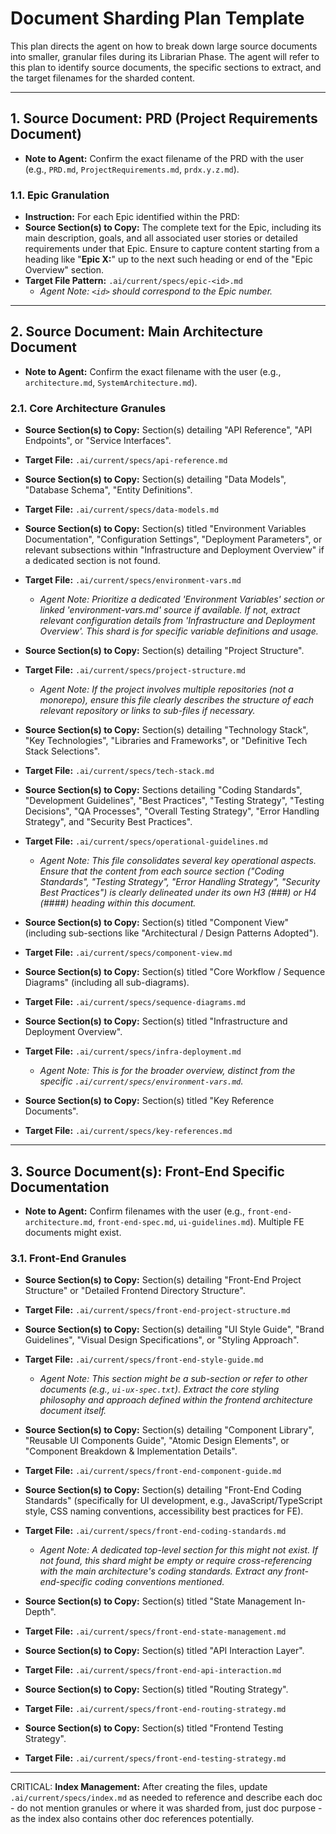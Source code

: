 # Document Sharding Plan Template

This plan directs the agent on how to break down large source documents into smaller, granular files during its Librarian Phase. The agent will refer to this plan to identify source documents, the specific sections to extract, and the target filenames for the sharded content.

---

## 1. Source Document: PRD (Project Requirements Document)

- **Note to Agent:** Confirm the exact filename of the PRD with the user (e.g., `PRD.md`, `ProjectRequirements.md`, `prdx.y.z.md`).

### 1.1. Epic Granulation

- **Instruction:** For each Epic identified within the PRD:
- **Source Section(s) to Copy:** The complete text for the Epic, including its main description, goals, and all associated user stories or detailed requirements under that Epic. Ensure to capture content starting from a heading like "**Epic X:**" up to the next such heading or end of the "Epic Overview" section.
- **Target File Pattern:** `.ai/current/specs/epic-<id>.md`
  - _Agent Note: `<id>` should correspond to the Epic number._

---

## 2. Source Document: Main Architecture Document

- **Note to Agent:** Confirm the exact filename with the user (e.g., `architecture.md`, `SystemArchitecture.md`).

### 2.1. Core Architecture Granules

- **Source Section(s) to Copy:** Section(s) detailing "API Reference", "API Endpoints", or "Service Interfaces".
- **Target File:** `.ai/current/specs/api-reference.md`

- **Source Section(s) to Copy:** Section(s) detailing "Data Models", "Database Schema", "Entity Definitions".
- **Target File:** `.ai/current/specs/data-models.md`

- **Source Section(s) to Copy:** Section(s) titled "Environment Variables Documentation", "Configuration Settings", "Deployment Parameters", or relevant subsections within "Infrastructure and Deployment Overview" if a dedicated section is not found.
- **Target File:** `.ai/current/specs/environment-vars.md`

  - _Agent Note: Prioritize a dedicated 'Environment Variables' section or linked 'environment-vars.md' source if available. If not, extract relevant configuration details from 'Infrastructure and Deployment Overview'. This shard is for specific variable definitions and usage._

- **Source Section(s) to Copy:** Section(s) detailing "Project Structure".
- **Target File:** `.ai/current/specs/project-structure.md`

  - _Agent Note: If the project involves multiple repositories (not a monorepo), ensure this file clearly describes the structure of each relevant repository or links to sub-files if necessary._

- **Source Section(s) to Copy:** Section(s) detailing "Technology Stack", "Key Technologies", "Libraries and Frameworks", or "Definitive Tech Stack Selections".
- **Target File:** `.ai/current/specs/tech-stack.md`

- **Source Section(s) to Copy:** Sections detailing "Coding Standards", "Development Guidelines", "Best Practices", "Testing Strategy", "Testing Decisions", "QA Processes", "Overall Testing Strategy", "Error Handling Strategy", and "Security Best Practices".
- **Target File:** `.ai/current/specs/operational-guidelines.md`

  - _Agent Note: This file consolidates several key operational aspects. Ensure that the content from each source section ("Coding Standards", "Testing Strategy", "Error Handling Strategy", "Security Best Practices") is clearly delineated under its own H3 (###) or H4 (####) heading within this document._

- **Source Section(s) to Copy:** Section(s) titled "Component View" (including sub-sections like "Architectural / Design Patterns Adopted").
- **Target File:** `.ai/current/specs/component-view.md`

- **Source Section(s) to Copy:** Section(s) titled "Core Workflow / Sequence Diagrams" (including all sub-diagrams).
- **Target File:** `.ai/current/specs/sequence-diagrams.md`

- **Source Section(s) to Copy:** Section(s) titled "Infrastructure and Deployment Overview".
- **Target File:** `.ai/current/specs/infra-deployment.md`

  - _Agent Note: This is for the broader overview, distinct from the specific `.ai/current/specs/environment-vars.md`._

- **Source Section(s) to Copy:** Section(s) titled "Key Reference Documents".
- **Target File:** `.ai/current/specs/key-references.md`

---

## 3. Source Document(s): Front-End Specific Documentation

- **Note to Agent:** Confirm filenames with the user (e.g., `front-end-architecture.md`, `front-end-spec.md`, `ui-guidelines.md`). Multiple FE documents might exist.

### 3.1. Front-End Granules

- **Source Section(s) to Copy:** Section(s) detailing "Front-End Project Structure" or "Detailed Frontend Directory Structure".
- **Target File:** `.ai/current/specs/front-end-project-structure.md`

- **Source Section(s) to Copy:** Section(s) detailing "UI Style Guide", "Brand Guidelines", "Visual Design Specifications", or "Styling Approach".
- **Target File:** `.ai/current/specs/front-end-style-guide.md`

  - _Agent Note: This section might be a sub-section or refer to other documents (e.g., `ui-ux-spec.txt`). Extract the core styling philosophy and approach defined within the frontend architecture document itself._

- **Source Section(s) to Copy:** Section(s) detailing "Component Library", "Reusable UI Components Guide", "Atomic Design Elements", or "Component Breakdown & Implementation Details".
- **Target File:** `.ai/current/specs/front-end-component-guide.md`

- **Source Section(s) to Copy:** Section(s) detailing "Front-End Coding Standards" (specifically for UI development, e.g., JavaScript/TypeScript style, CSS naming conventions, accessibility best practices for FE).
- **Target File:** `.ai/current/specs/front-end-coding-standards.md`

  - _Agent Note: A dedicated top-level section for this might not exist. If not found, this shard might be empty or require cross-referencing with the main architecture's coding standards. Extract any front-end-specific coding conventions mentioned._

- **Source Section(s) to Copy:** Section(s) titled "State Management In-Depth".
- **Target File:** `.ai/current/specs/front-end-state-management.md`

- **Source Section(s) to Copy:** Section(s) titled "API Interaction Layer".
- **Target File:** `.ai/current/specs/front-end-api-interaction.md`

- **Source Section(s) to Copy:** Section(s) titled "Routing Strategy".
- **Target File:** `.ai/current/specs/front-end-routing-strategy.md`

- **Source Section(s) to Copy:** Section(s) titled "Frontend Testing Strategy".
- **Target File:** `.ai/current/specs/front-end-testing-strategy.md`

---

CRITICAL: **Index Management:** After creating the files, update `.ai/current/specs/index.md` as needed to reference and describe each doc - do not mention granules or where it was sharded from, just doc purpose - as the index also contains other doc references potentially.